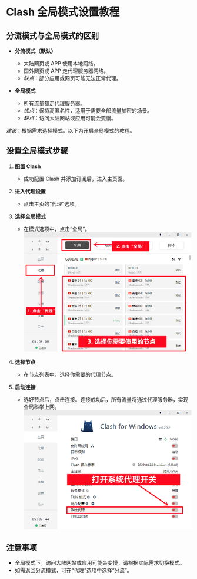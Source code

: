 # Clash 全局模式设置教程

## 分流模式与全局模式的区别
- **分流模式（默认）**  
  - 大陆网页或 APP 使用本地网络。
  - 国外网页或 APP 走代理服务器网络。
  - *缺点*：部分应用或网页可能无法正常代理。

- **全局模式**  
  - 所有流量都走代理服务器。
  - *优点*：保持高匿名性，适用于需要全部流量加密的场景。
  - *缺点*：访问大陆网站或应用可能会变慢。

*建议*：根据需求选择模式。以下为开启全局模式的教程。

## 设置全局模式步骤
1. **配置 Clash**  
   - 成功配置 Clash 并添加订阅后，进入主页面。

2. **进入代理设置**  
   - 点击主页的“代理”选项。

3. **选择全局模式**  
   - 在模式选项中，点击“全局”。
![alt text](11.png)
4. **选择节点**  
   - 在节点列表中，选择你需要的代理节点。

5. **启动连接**  
   - 选好节点后，点击连接。连接成功后，所有流量将通过代理服务器，实现全局科学上网。
![alt text](12.png)
## 注意事项
- 全局模式下，访问大陆网站或应用可能会变慢，请根据实际需求切换模式。
- 如需返回分流模式，可在“代理”选项中选择“分流”。
